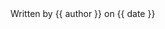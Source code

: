 <div class="bold italic primary-text no-margin-y">
    Written by <span class="secondary-text">{{ author }}</span> on {{ date }}
</div>
